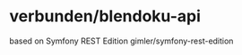 verbunden/blendoku-api 
========================
based on Symfony REST Edition
gimler/symfony-rest-edition
